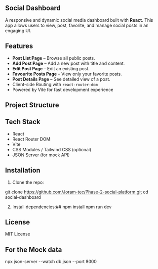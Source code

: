 ## Social Dashboard

A responsive and dynamic social media dashboard built with **React**. This app allows users to view, post, favorite, and manage social posts in an engaging UI.

##  Features

- **Post List Page** – Browse all public posts.
-  **Add Post Page** – Add a new post with title and content.
-  **Edit Post Page** – Edit an existing post.
-  **Favourite Posts Page** – View only your favorite posts.
-  **Post Details Page** – See detailed view of a post.
-  Client-side Routing with `react-router-dom`
-  Powered by Vite for fast development experience

## Project Structure

##  Tech Stack

- React
- React Router DOM
- Vite
- CSS Modules / Tailwind CSS (optional)
- JSON Server (for mock API)

##  Installation

1. Clone the repo:

git clone https://github.com/Joram-tec/Phase-2-social-platform.git
cd social-dashboard

2. Install dependencies:##
npm install
npm run dev

##  License
MIT License

## For the Mock data
npx json-server --watch db.json --port 8000


